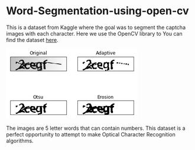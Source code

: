 # Word-Segmentation-using-open-cv

This is a dataset from Kaggle where the goal was to segment the captcha images with each character. Here we use the OpenCV library to 
You can find the dataset [here](https://www.kaggle.com/fournierp/captcha-version-2-images).

![](Captcha%20Image.png)

The images are 5 letter words that can contain numbers. This dataset is a perfect opportunity to attempt to make Optical Character Recognition algorithms.
